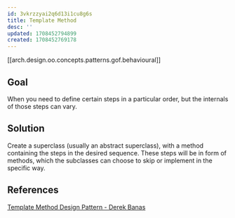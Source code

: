 ```yaml
---
id: 3vkrzzyai2q6d13i1cu8g6s
title: Template Method
desc: ''
updated: 1708452794899
created: 1708452769178
---
```


[[arch.design.oo.concepts.patterns.gof.behavioural]]

## Goal

When you need to define certain steps in a particular order, but the internals of those steps can vary.

## Solution

Create a superclass (usually an abstract superclass), with a method containing the steps in the desired sequence. These steps will be in form of methods, which the subclasses can choose to skip or implement in the specific way.

## References

[Template Method Design Pattern - Derek Banas](https://youtu.be/aR1B8MlwbRI?si=8QIkWnMnCegYec3A)